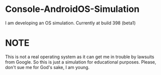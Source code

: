 # Console-AndroidOS-Simulation
I am developing an OS simulation. Currently at build 398 (beta1)

# NOTE
This is not a real operating system as it can get me in trouble by lawsuits from Google.
So this is just a simulation for educational purposes.
Please, don't sue me for God's sake, I am young.
